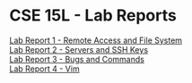 # **CSE 15L - Lab Reports**
[Lab Report 1 - Remote Access and File System](/cse15l-lab-reports/LabReport1)   
[Lab Report 2 - Servers and SSH Keys](/cse15l-lab-reports/LabReport2)   
[Lab Report 3 - Bugs and Commands](/cse15l-lab-reports/LabReport3)   
[Lab Report 4 - Vim](/cse15l-lab-reports/LabReport4)   
